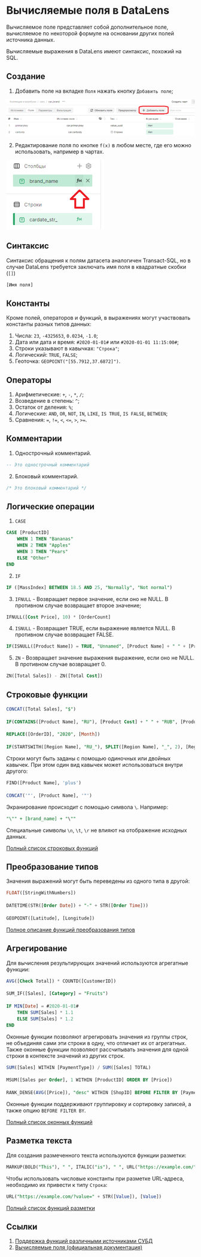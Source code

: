 # Вычисляемые поля в DataLens

Вычисляемое поле представляет собой дополнительное поле, вычисляемое по некоторой формуле на основании других полей источника данных.

Вычисляемые выражения в DataLens имеют синтаксис, похожий на SQL.

## Создание

1. Добавить поле на вкладке `Поля` нажать кнопку `Добавить поле`;

![Добавить поле на вкладке Поля](image/calcfield_new.png)

2. Редактирование поля по кнопке `f(x)` в любом месте, где его можно использовать, например в чартах.

![Редактирование поля по кнопке](image/calcfield_new_chart.png)

## Синтаксис

Синтаксис обращения к полям датасета аналогичен Transact-SQL, но в случае DataLens требуется заключать имя поля в квадратные скобки (`[]`)

```sql
[Имя поля]
```

## Константы

Кроме полей, операторов и функций, в выражениях могут участвовать константы разных типов данных:

1. Числа: `23`, `-4325653`, `0.0234`, `-1.0`;
2. Дата или дата и время: `#2020-01-01#` или `#2020-01-01 11:15:00#`;
3. Строки указывают в кавычках: `"Строка"`;
4. Логический: `TRUE`, `FALSE`;
5. Геоточка: `GEOPOINT("[55.7912,37.6872]")`.

## Операторы

1. Арифметические: `+`, `-`, `*`, `/`;
2. Возведение в степень: `^`;
3. Остаток от деления: `%`;
4. Логические: `AND`, `OR`, `NOT`, `IN`, `LIKE`, `IS TRUE`, `IS FALSE`, `BETWEEN`;
5. Сравнения: `=`, `!=`, `<`, `<=`, `>`, `>=`.

## Комментарии

1. Однострочный комментарий.
```sql
-- Это однострочный комментарий
```

2. Блоковый комментарий.
```sql
/* Это блоковый комментарий */
```

## Логические операции

1. `CASE`
```sql
CASE [ProductID]
    WHEN 1 THEN "Bananas"
    WHEN 2 THEN "Apples"
    WHEN 3 THEN "Pears"
    ELSE "Other"
END
```

2. `IF`
```sql
IF ([MassIndex] BETWEEN 18.5 AND 25, "Normally", "Not normal")
```

3. `IFNULL` - Возвращает первое значение, если оно не NULL. В противном случае возвращает второе значение;

```sql
IFNULL([Cost Price], 10) * [OrderCount]
```

4. `ISNULL` - Возвращает TRUE, если выражение является NULL. В противном случае возвращает FALSE.

```sql
IF(ISNULL([Product Name]) = TRUE, "Unnamed", [Product Name] + " " + [ProductID])
```

5. `ZN` - Возвращает значение выражения выражение, если оно не NULL. В противном случае возвращает 0.

```sql
ZN([Total Sales]) - ZN([Total Cost])
```

## Строковые функции

```sql
CONCAT([Total Sales], "$")

IF(CONTAINS([Product Name], "RU"), [Product Cost] + " " + "RUB", [Product Cost] + " " + "USD")

REPLACE([OrderID], "2020", [Month])

IF(STARTSWITH([Region Name], "RU_"), SPLIT([Region Name], "_", 2), [Region Name])
```

Строки могут быть заданы с помощью одиночных или двойных кавычек. При этом один вид кавычек может использоваться внутри другого:
```sql
FIND([Product Name], 'plus')

CONCAT('"', [Product Name], '"')
```

Экранирование происходит с помощью символа `\`. Например:
```sql
"\"" + [brand_name] + "\""
```

Специальные символы `\n`, `\t`, `\r` не влияют на отображение исходных данных.

[Полный список строковых функций](https://datalens.tech/docs/ru/function-ref/string-functions.html)

## Преобразование типов
Значения выражений могут быть переведены из одного типа в другой:
```sql
FLOAT([StringWithNumbers])

DATETIME(STR([Order Date]) + "-" + STR([Order Time]))

GEOPOINT([Latitude], [Longitude])
```

[Полное описание функций преобразования типов](https://datalens.tech/docs/ru/function-ref/type-conversion-functions.html)

## Агрегирование
Для вычисления результирующих значений используются агрегатные функции:

```sql
AVG([Check Total]) * COUNTD([CustomerID])

SUM_IF([Sales], [Category] = "Fruits")

IF MIN[Date] = #2020-01-01#
    THEN SUM[Sales] * 1.1
    ELSE SUM[Sales] * 1.2
END
```

Оконные функции позволяют агрегировать значения из группы строк, не объединяя сами эти строки в одну, что отличает их от агрегатных. Также оконные функции позволяют рассчитывать значения для одной строки в контексте значений из других строк.

```sql
SUM([Sales] WITHIN [PaymentType]) / SUM([Sales] TOTAL)

MSUM([Sales per Order], 1 WITHIN [ProductID] ORDER BY [Price])

RANK_DENSE(AVG([Price]), "desc" WITHIN [ShopID] BEFORE FILTER BY [PaymentType])
```

Оконные функции поддерживают группировку и сортировку записей, а также опцию `BEFORE FILTER BY`.

[Полный список оконных функций](https://datalens.tech/docs/ru/function-ref/window-functions.html)

## Разметка текста
Для создания размеченного текста используются функции разметки:
```sql
MARKUP(BOLD("This"), " ", ITALIC("is"), " ", URL("https://example.com/", [LinkName]))
```

Чтобы использовать числовые константы при разметке URL-адреса, необходимо их привести к типу `Строка`:

```sql
URL("https://example.com/?value=" + STR([Value]), [Value])
```

[Полный список функций разметки](https://datalens.tech/docs/ru/function-ref/markup-functions.html)

## Ссылки

1. [Поддержка функций различными источниками СУБД](https://datalens.tech/docs/ru/function-ref/availability.html)
2. [Вычисляемые поля (официальная документация)](https://datalens.tech/docs/ru/concepts/calculations/)